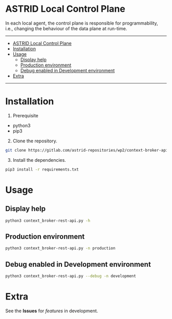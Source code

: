 # ASTRID Local Control Plane

In each local agent, the control plane is responsible for programmability, i.e., changing the behaviour of the data plane at run-time.

---

- [ASTRID Local Control Plane](#astrid-local-control-plane)
- [Installation](#installation)
- [Usage](#usage)
  - [Display help](#display-help)
  - [Production environment](#production-environment)
  - [Debug enabled in Development environment](#debug-enabled-in-development-environment)
- [Extra](#extra)

---

# Installation

1. Prerequisite

- python3
- pip3

2. Clone the repository.

```bash
git clone https://gitlab.com/astrid-repositories/wp2/context-broker-apis.git
```

3. Install the dependencies.

```bash
pip3 install -r requirements.txt
```

# Usage

## Display help

```bash
python3 context_broker-rest-api.py -h
```

## Production environment

```bash
python3 context_broker-rest-api.py -n production
```

## Debug enabled in Development environment

```bash
python3 context_broker-rest-api.py --debug -n development
```

# Extra

See the **Issues** for *features* in development.

